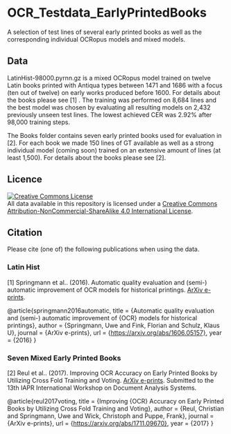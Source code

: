 # OCR_Testdata_EarlyPrintedBooks
A selection of test lines of several early printed books as well as the corresponding individual OCRopus models and mixed models.

## Data
LatinHist-98000.pyrnn.gz is a mixed OCRopus model trained on twelve Latin books printed with Antiqua types between 1471 and 1686 with a focus (ten out of twelve) on early works produced before 1600. For details about the books please see [1] . The training was performed on 8,684 lines and the best model was chosen by evaluating all resulting models on 2,432 previously unseen test lines. The lowest achieved CER was 2.92% after 98,000 training steps.

The Books folder contains seven early printed books used for evaluation in [2]. For each book we made 150 lines of GT available as well as a strong individual model (coming soon) trained on an extensive amount of lines (at least 1,500). For details about the books please see [2].

## Licence
<a rel="license" href="http://creativecommons.org/licenses/by-nc-sa/4.0/">
<img alt="Creative Commons License" style="border-width:0" src="https://i.creativecommons.org/l/by-nc-sa/4.0/88x31.png" />
</a><br />All data available in this repository is licensed under a
<a rel="license" href="http://creativecommons.org/licenses/by-nc-sa/4.0/">
Creative Commons Attribution-NonCommercial-ShareAlike 4.0 International License</a>.

## Citation
Please cite (one of) the following publications when using the data.

### Latin Hist
[1] Springmann et al.. (2016). Automatic quality evaluation and (semi-) 
automatic improvement of OCR models for historical printings. 
[ArXiv e-prints](https://arxiv.org/abs/1606.05157).

@article{springmann2016automatic,
  title = {Automatic quality evaluation and (semi-) automatic
		  improvement of {OCR} models for historical printings},
  author = {Springmann, Uwe and Fink, Florian and Schulz, Klaus U},
  journal = {ArXiv e-prints},
  url = {https://arxiv.org/abs/1606.05157},
  year = {2016}
}

### Seven Mixed Early Printed Books
[2] Reul et al.. (2017). Improving OCR Accuracy on Early Printed Books by Utilizing Cross Fold Training and Voting. 
[ArXiv e-prints](https://arxiv.org/abs/1711.09670). Submitted to the 13th IAPR International Workshop on Document Analysis Systems.

@article{reul2017voting,
  title = {Improving {OCR} Accuracy on Early Printed Books by Utilizing Cross Fold Training and Voting},
  author = {Reul, Christian and Springmann, Uwe and Wick, Christoph and Puppe, Frank},
  journal = {ArXiv e-prints},
  url = {https://arxiv.org/abs/1711.09670},
  year = {2017}
}
